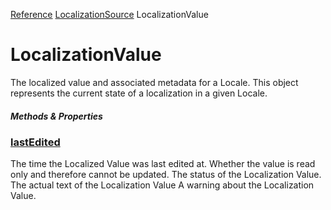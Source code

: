 [Reference](https://www.framer.com/developers/reference)
[LocalizationSource](https://www.framer.com/developers/reference/plugins-localization-source)
LocalizationValue
# LocalizationValue
The localized value and associated metadata for a Locale.
This object represents the current state of a localization in a given Locale.
##### Methods & Properties
###  [lastEdited](https://www.framer.com/developers/reference/plugins-localization-value-last-edited)
The time the Localized Value was last edited at.
Whether the value is read only and therefore cannot be updated.
The status of the Localization Value.
The actual text of the Localization Value
A warning about the Localization Value.
